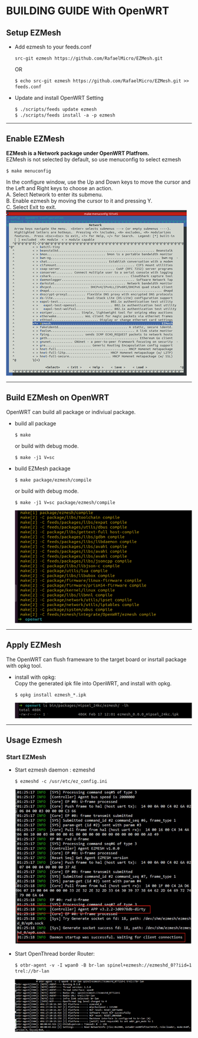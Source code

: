 # BUILDING GUIDE With OpenWRT
## Setup EZMesh 
- Add ezmesh to your feeds.conf
    ```
    src-git ezmesh https://github.com/RafaelMicro/EZMesh.git 
    ```
    OR
    ```
    $ echo src-git ezmesh https://github.com/RafaelMicro/EZMesh.git >> feeds.conf 
    ```
- Update and install OpenWRT Setting
    ```
    $ ./scripts/feeds update ezmesh 
    $ ./scripts/feeds install -a -p ezmesh
    ```

---
## Enable EZMesh 
**EZMesh is a Network package under OpenWRT Platfrom.**</br>
EZMesh is not selected by default, so use menuconfig to select ezmesh
```
$ make menuconfig 
```
In the configure window, use the Up and Down keys to move the cursor and the Left and Right keys to choose an action. </br>
A. Select Network to enter its submenu. </br>
B. Enable ezmesh by moving the cursor to it and pressing Y. </br>
C. Select Exit to exit.</br>
![](./img/openwrt_menuconfig.png)

---
## Build EZMesh on OpenWRT
OpenWRT can build all package or indiviual package.
- build all package
    ```
    $ make
    ```
    or build with debug mode.
    ```
    $ make -j1 V=sc
    ```
- build EZMesh package
    ```
    $ make package/ezmesh/compile 
    ```
    or build with debug mode.
    ```
    $ make -j1 V=sc package/ezmesh/compile 
    ```
    ![](./img/openwrt_make.png)

---
## Apply EZMesh
The OpenWRT can flush frameware to the target board or insrtall package with opkg tool.
- install with opkg:</br>
  Copy the generated ipk file into OpenWRT, and install with opkg. 
  ```
  $ opkg install ezmesh_*.ipk
  ```
    ![](./img/openwrt_ipk.png)

---
## Usage Ezmesh
### Start EZMesh 
- Start ezmesh daemon : ezmeshd
    ```
    $ ezmeshd -c /usr/etc/ez_config.ini
    ```
    ![](./img/openwrt_ezmeshd.png)

- Start OpenThread border Router:
    ```
    $ otbr-agent -v -I wpan0 -B br-lan spinel+ezmesh://ezmeshd_0??iid=1 trel://br-lan
    ```
    ![](./img/openwrt_otbr.png)


